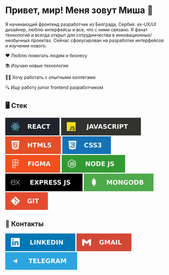 # Привет, мир! Меня зовут Миша 👋

Я начинающий фронтенд разработчик из Белграда, Сербия. ex-UX/UI дизайнер, люблю интерфейсы и все, что с ними связано. Я фанат технологий и всегда открыт для сотрудничества в инновационных/необычных проектах. Сейчас сфокусирован на разработке интерфейсов и изучении нового. 

❤️ Люблю помогать людям и бизнесу

📚 Изучаю новые технологии

👨‍💻 Хочу работать с опытными коллегами

🔍 Ищу работу junior frontend разработчиком


## 🖥 Стек

[![REACT](images/REACT.svg)](https://reactjs.org) [![JAVASCRIPT](images/JAVASCRIPT.svg)](https://www.javascript.com) [![HTML5](images/HTML5.svg)](https://www.w3.org/TR/html52/) [![CSS](images/CSS3.svg)](https://www.w3.org/Style/CSS/) [![FIGMA](images/FIGMA.svg)](http://fogma.com) [![NODE JS](images/NODEJS.svg)](https://nodejs.dev) [![EXPRESS JS](images/EXPRESSJS.svg)](https://expressjs.com) [![MONGODB](images/MONGODB.svg)](https://www.mongodb.com) [![GIT](images/GIT.svg)](https://git-scm.com)

## 🤝 Контакты

[![LINKEDIN](images/LINKEDIN.svg)](https://www.linkedin.com/in/mikhail-tsoy/)
[![GMAIL](images/GMAIL.svg)](mailto:mikhail.tsoy123@gmail.com)
[![TELEGRAM](images/TELEGRAM.svg)](http://t.me/mtsoy123)
